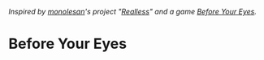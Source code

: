 _Inspired by [monolesan](https://github.com/monolesan)'s project "[Realless](https://realless.glitch.me/)" and a game [Before Your Eyes](https://www.beforeyoureyesgame.com/)._

# Before Your Eyes